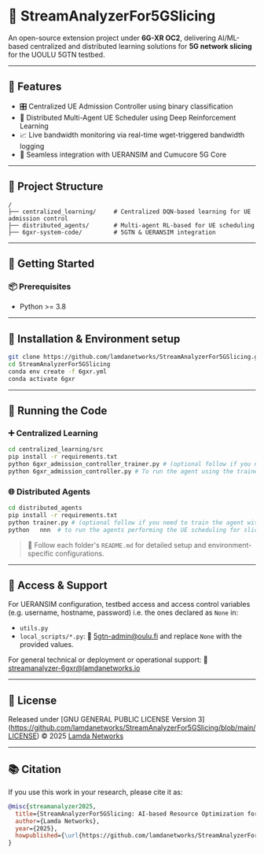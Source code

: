 # 📡 StreamAnalyzerFor5GSlicing

An open-source extension project under **6G-XR OC2**, delivering AI/ML-based centralized and distributed learning solutions for **5G network slicing** for the UOULU 5GTN testbed.

---

## 🚀 Features

- 🎛 Centralized UE Admission Controller using binary classification
- 🤖 Distributed Multi-Agent UE Scheduler using Deep Reinforcement Learning
- 📈 Live bandwidth monitoring via real-time wget-triggered bandwidth logging
- 🔧 Seamless integration with UERANSIM and Cumucore 5G Core

---

## 📁 Project Structure

```
/
├── centralized_learning/     # Centralized DQN-based learning for UE admission control
├── distributed_agents/       # Multi-agent RL-based for UE scheduling
├── 6gxr-system-code/         # 5GTN & UERANSIM integration 
```

---

## 🏁 Getting Started

### 📦 Prerequisites

- Python >= 3.8

---

## 🔧 Installation & Environment setup

```bash
git clone https://github.com/lamdanetworks/StreamAnalyzerFor5GSlicing.git
cd StreamAnalyzerFor5GSlicing
conda env create -f 6gxr.yml
conda activate 6gxr

```

---

## 🧪 Running the Code

### ➕ Centralized Learning

```bash
cd centralized_learning/src
pip install -r requirements.txt
python 6gxr_admission_controller_trainer.py # (optional follow if you need to train the agent with your own data traces)
python 6gxr_admission_controller.py # To run the agent using the trained model
```

### 🌐 Distributed Agents

```bash
cd distributed_agents
pip install -r requirements.txt
python trainer.py # (optional follow if you need to train the agent with your own data traces)
python   nnn  # to run the agents performing the UE scheduling for slices 1 and 2 in Cumucore
```

> 📖 Follow each folder's `README.md` for detailed setup and environment-specific configurations.

---

## 🔐 Access & Support 

For UERANSIM configuration, testbed access and access control variables (e.g. username, hostname, password) i.e. the ones declared as `None` in:
  - `utils.py`
  - `local_scripts/*.py`:
📧 5gtn-admin@oulu.fi and replace `None` with the provided values.

For general technical or deployment or operational support:
📧 streamanalyzer-6gxr@lamdanetworks.io

  
---

## 📜 License

Released under [GNU GENERAL PUBLIC LICENSE Version 3]  (https://github.com/lamdanetworks/StreamAnalyzerFor5GSlicing/blob/main/LICENSE) © 2025 [Lamda Networks](https://lamdanetworks.io)

---

## 📚 Citation

If you use this work in your research, please cite it as:

```bibtex
@misc{streamanalyzer2025,
  title={StreamAnalyzerFor5GSlicing: AI-based Resource Optimization for 5G Slices},
  author={Lamda Networks},
  year={2025},
  howpublished={\url{https://github.com/lamdanetworks/StreamAnalyzerFor5GSlicing}}
}
```
